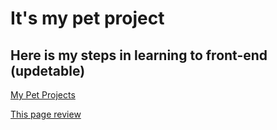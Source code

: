 # It's my pet project
## Here is my steps in learning to front-end (updetable)

[My Pet Projects](https://github.com/xMurieLLx)

[This page review](https://xmuriellx.github.io/course_oct-nov_2022/)